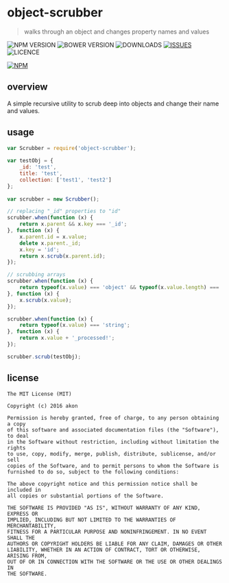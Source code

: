 # object-scrubber
> walks through an object and changes property names and values

![NPM VERSION](https://img.shields.io/npm/v/object-scrubber.svg)
![BOWER VERSION](https://img.shields.io/bower/v/object-scrubber.svg)
![DOWNLOADS](https://img.shields.io/npm/dt/object-scrubber.svg)
[![ISSUES](https://img.shields.io/github/issues-raw/akonoupakis/object-scrubber.svg)](https://github.com/akonoupakis/object-scrubber/issues)
![LICENCE](https://img.shields.io/npm/l/object-scrubber.svg)

[![NPM](https://nodei.co/npm/object-scrubber.png?downloads=true)](https://nodei.co/npm/object-scrubber/)

## overview

A simple recursive utility to scrub deep into objects and change their name and values.

## usage

```js
var Scrubber = require('object-scrubber');
    
var testObj = {
    _id: 'test',
    title: 'test',
    collection: ['test1', 'test2']    
};
        
var scrubber = new Scrubber();

// replacing "_id" properties to "id"
scrubber.when(function (x) {
    return x.parent && x.key === '_id';
}, function (x) {
    x.parent.id = x.value;
    delete x.parent._id;
    x.key = 'id';
    return x.scrub(x.parent.id);
});

// scrubbing arrays
scrubber.when(function (x) {
    return typeof(x.value) === 'object' && typeof(x.value.length) === 'function';
}, function (x) {
    x.scrub(x.value);
});

scrubber.when(function (x) {
    return typeof(x.value) === 'string';
}, function (x) {
    return x.value + '_processed!';
});

scrubber.scrub(testObj);
```

## license
```
The MIT License (MIT)

Copyright (c) 2016 akon

Permission is hereby granted, free of charge, to any person obtaining a copy
of this software and associated documentation files (the "Software"), to deal
in the Software without restriction, including without limitation the rights
to use, copy, modify, merge, publish, distribute, sublicense, and/or sell
copies of the Software, and to permit persons to whom the Software is
furnished to do so, subject to the following conditions:

The above copyright notice and this permission notice shall be included in
all copies or substantial portions of the Software.

THE SOFTWARE IS PROVIDED "AS IS", WITHOUT WARRANTY OF ANY KIND, EXPRESS OR
IMPLIED, INCLUDING BUT NOT LIMITED TO THE WARRANTIES OF MERCHANTABILITY,
FITNESS FOR A PARTICULAR PURPOSE AND NONINFRINGEMENT. IN NO EVENT SHALL THE
AUTHORS OR COPYRIGHT HOLDERS BE LIABLE FOR ANY CLAIM, DAMAGES OR OTHER
LIABILITY, WHETHER IN AN ACTION OF CONTRACT, TORT OR OTHERWISE, ARISING FROM,
OUT OF OR IN CONNECTION WITH THE SOFTWARE OR THE USE OR OTHER DEALINGS IN
THE SOFTWARE.
```